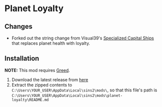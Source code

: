 # Planet Loyalty

## Changes

- Forked out the string change from Visual39's [Specialized Capital Ships](https://forums.sinsofasolarempire2.com/521655/page/1/#3898126) that replaces planet health with loyalty.

## Installation

**NOTE:** This mod requires [Greed](https://github.com/VoltCruelerz/Greed).

1. Download the latest release from [here](https://github.com/VoltCruelerz/planet-loyalty/releases)
2. Extract the zipped contents to `C:\Users\YOUR_USER\AppData\Local\sins2\mods\`, so that this file's path is `C:\Users\YOUR_USER\AppData\Local\sins2\mods\planet-loyalty\README.md`
